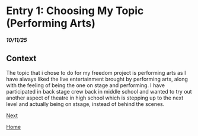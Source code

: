 # Entry 1: Choosing My Topic (Performing Arts)
##### 10/11/25

## Context

The topic that i chose to do for my freedom project is performing arts as I have always liked the live entertainment brought by performing arts, along with the feeling of being the one on stage and performing. I have participated in back stage crew back in middle school and wanted to try out another aspect of theatre in high school which is stepping up to the next level and actually being on stsage, instead of behind the scenes.

[Next](entry02.md)

[Home](../README.md)
